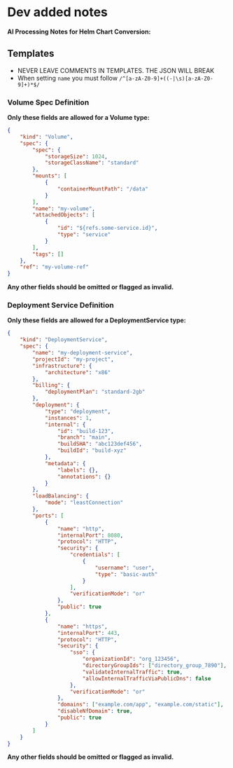 # Dev added notes

**AI Processing Notes for Helm Chart Conversion:**

## Templates

- NEVER LEAVE COMMENTS IN TEMPLATES. THE JSON WILL BREAK
- When setting `name` you must follow `/^[a-zA-Z0-9]+((-|\s)[a-zA-Z0-9]+)*$/`

### Volume Spec Definition

**Only these fields are allowed for a Volume type:**

```json
{
	"kind": "Volume",
	"spec": {
		"spec": {
			"storageSize": 1024,
			"storageClassName": "standard"
		},
		"mounts": [
			{
				"containerMountPath": "/data"
			}
		],
		"name": "my-volume",
		"attachedObjects": [
			{
				"id": "${refs.some-service.id}",
				"type": "service"
			}
		],
		"tags": []
	},
	"ref": "my-volume-ref"
}
```

**Any other fields should be omitted or flagged as invalid.**

### Deployment Service Definition

**Only these fields are allowed for a DeploymentService type:**

```json
{
	"kind": "DeploymentService",
	"spec": {
		"name": "my-deployment-service",
		"projectId": "my-project",
		"infrastructure": {
			"architecture": "x86"
		},
		"billing": {
			"deploymentPlan": "standard-2gb"
		},
		"deployment": {
			"type": "deployment",
			"instances": 1,
			"internal": {
				"id": "build-123",
				"branch": "main",
				"buildSHA": "abc123def456",
				"buildId": "build-xyz"
			},
			"metadata": {
				"labels": {},
				"annotations": {}
			}
		},
		"loadBalancing": {
			"mode": "leastConnection"
		},
		"ports": [
			{
				"name": "http",
				"internalPort": 8080,
				"protocol": "HTTP",
				"security": {
					"credentials": [
						{
							"username": "user",
							"type": "basic-auth"
						}
					],
					"verificationMode": "or"
				},
				"public": true
			},
			{
				"name": "https",
				"internalPort": 443,
				"protocol": "HTTP",
				"security": {
					"sso": {
						"organizationId": "org_123456",
						"directoryGroupIds": ["directory_group_7890"],
						"validateInternalTraffic": true,
						"allowInternalTrafficViaPublicDns": false
					},
					"verificationMode": "or"
				},
				"domains": ["example.com/app", "example.com/static"],
				"disableNfDomain": true,
				"public": true
			}
		]
	}
}
```

**Any other fields should be omitted or flagged as invalid.**
